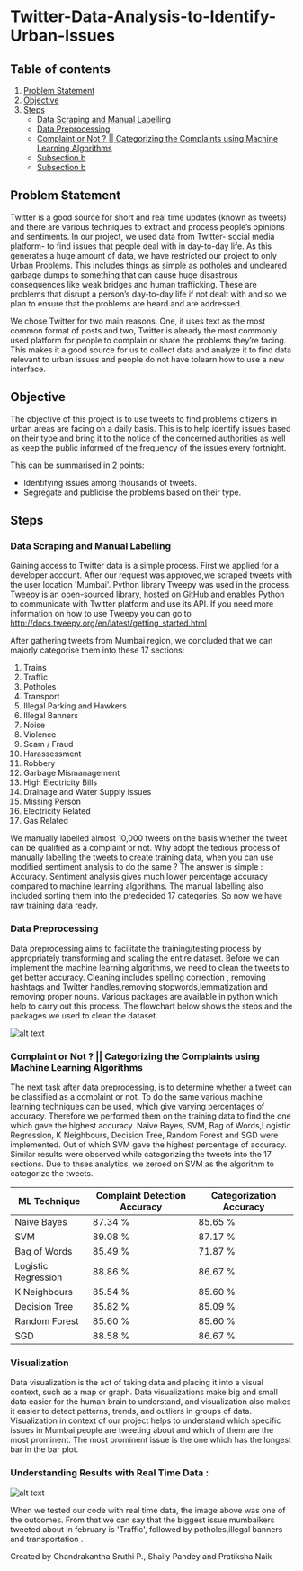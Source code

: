 # Twitter-Data-Analysis-to-Identify-Urban-Issues

## Table of contents

1. [Problem Statement](#problem-statement)
2. [Objective](#objective)
2. [Steps](#steps)
    - [Data Scraping and Manual Labelling](#data-scraping-and-manual-labelling)
    - [Data Preprocessing](#data-preprocessing)
    - [Complaint or Not ? || Categorizing the Complaints using Machine Learning Algorithms](#complaint-or-not-?-||-categorizing-the-complaints-using-machine-learning-algorithms)
    - [Subsection b](#subsection-b)
    - [Subsection b](#subsection-b)
    

## Problem Statement 
  Twitter is a good source for short and real time updates (known as tweets) and there are various techniques to extract and process people’s opinions and sentiments. In our project, we used data from Twitter- social media platform- to find issues that people deal with in day-to-day life. As this generates a huge amount of data, we have restricted our project to only Urban Problems. This includes things as simple as potholes and uncleared garbage dumps to something that can cause huge disastrous consequences like weak bridges and human trafficking. These are problems that disrupt a person’s day-to-day life if not dealt with and so we plan to ensure that the problems are heard and are addressed.
  
  We chose Twitter for two main reasons. One, it uses text as the most common format of posts and two, Twitter is already the most commonly used platform for people to complain or share the problems they’re facing. This makes it a good source for us to collect data and analyze it to find data relevant to urban issues and people do not have tolearn how to use a new interface.
  
## Objective 
The objective of this project is to use tweets to find problems citizens in urban areas are
facing on a daily basis. This is to help identify issues based on their type and bring it to
the notice of the concerned authorities as well as keep the public informed of the
frequency of the issues every fortnight.

This can be summarised in 2 points:
* Identifying issues among thousands of tweets.
* Segregate and publicise the problems based on their type.

## Steps 

### Data Scraping and Manual Labelling
Gaining access to Twitter data is a simple process. First we applied for a developer account. After our request was approved,we scraped tweets with the user location 'Mumbai'. Python library Tweepy was used in the process. Tweepy is an open-sourced library, hosted on GitHub and enables Python to communicate with Twitter platform and use its API. If you need more information on how to use Tweepy you can go to http://docs.tweepy.org/en/latest/getting_started.html


After gathering tweets from Mumbai region, we concluded that we can majorly categorise them into these 17 sections:
1. Trains
1. Traffic
1. Potholes
1. Transport
1. Illegal Parking and Hawkers
1. Illegal Banners
1. Noise 
1. Violence
1. Scam / Fraud
1. Harassessment
1. Robbery
1. Garbage Mismanagement
1. High Electricity Bills
1. Drainage and Water Supply Issues
1. Missing Person
1. Electricity Related
1. Gas Related

We manually labelled almost 10,000 tweets on the basis whether the tweet can be qualified as a complaint or not. Why adopt the tedious process of manually labelling the tweets to create training data, when you can use modified sentiment analysis to do the same ? The answer is simple : Accuracy. Sentiment analysis gives much lower percentage accuracy compared to machine learning algorithms. The manual labelling also included sorting them into the predecided 17 categories. So now we have raw training data ready.

### Data Preprocessing
Data preprocessing aims to facilitate the training/testing process by appropriately transforming and scaling the entire dataset. Before we can implement the machine learning algorithms, we need to clean the tweets to get better accuracy. Cleaning includes spelling correction , removing hashtags and Twitter handles,removing stopwords,lemmatization and removing proper nouns. Various packages are available in python which help to carry out this process. The flowchart below shows the steps and the packages we used to clean the dataset.

![alt text](https://github.com/adiimated/Twitter-Data-Analysis-To-Identify-Urban-Issues/blob/master/diagrams/Data%20Preprocessing%20Steps.png)

### Complaint or Not ? || Categorizing the Complaints using Machine Learning Algorithms
The next task after data preprocessing, is to determine whether a tweet can be classified as a complaint or not. To do the same various machine learning techniques can be used, which give varying percentages of accuracy. Therefore we performed them on the training data to find the one which gave the highest accuracy. Naive Bayes, SVM, Bag of Words,Logistic Regression, K Neighbours, Decision Tree, Random Forest and SGD were implemented. Out of which SVM gave the highest percentage of accuracy. Similar results were observed while categorizing the tweets into the 17 sections. Due to thses analytics, we zeroed on SVM as the algorithm to categorize the tweets.

| ML Technique  | Complaint Detection Accuracy | Categorization Accuracy |
| ------------- | ------------- | ------------- |
| Naive Bayes  | 87.34 %  | 85.65 %  |
| SVM  | 89.08 %  | 87.17 %  |
| Bag of Words  | 85.49 %  | 71.87 %  |
| Logistic Regression  | 88.86 %  | 86.67 %  |
| K Neighbours  | 85.54 %  | 85.60 %  |
| Decision Tree  | 85.82 %  | 85.09 %  |
| Random Forest  | 85.60 %  | 85.60 %  |
| SGD  | 88.58 %  | 86.67 %  |


### Visualization

Data visualization is the act of taking data and placing it into a visual context, such as a map or graph. Data visualizations make big and small data easier for the human brain to understand, and visualization also makes it easier to detect patterns, trends, and outliers in groups of data. Visualization in context of our project helps to understand which specific issues in Mumbai people are tweeting about and which of them are the most prominent. The most prominent issue is the one which has the longest bar in the bar plot. 


### Understanding Results with Real Time Data :

![alt text](https://github.com/adiimated/Twitter-Data-Analysis-To-Identify-Urban-Issues/blob/master/screenshots/Visualization.png)

When we tested our code with real time data, the image above was one of the outcomes. From that we can say that the biggest issue mumbaikers tweeted about in february is 'Traffic', followed by potholes,illegal banners and transportation .


Created by Chandrakantha Sruthi P., Shaily Pandey and Pratiksha Naik
